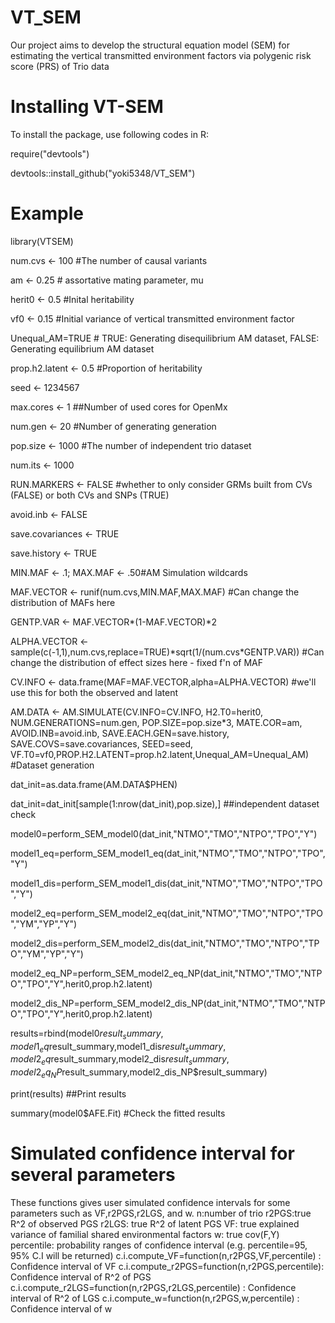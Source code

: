 # VT_SEM
Our project aims to develop the structural equation model (SEM) for estimating the vertical transmitted environment factors via polygenic risk score (PRS) of Trio data

# Installing VT-SEM

To install the package, use following codes in R:

require("devtools") 

devtools::install_github("yoki5348/VT_SEM")

# Example 

library(VTSEM) 

num.cvs <- 100 #The number of causal variants

am <-  0.25 # assortative mating parameter, mu

herit0 <- 0.5 #Inital heritability

vf0 <- 0.15 #Initial variance of vertical transmitted environment factor

Unequal_AM=TRUE # TRUE: Generating disequilibrium AM dataset, FALSE: Generating equilibrium AM dataset

prop.h2.latent <- 0.5 #Proportion of heritability 

seed <- 1234567

max.cores <- 1 ##Number of used cores for OpenMx

num.gen <- 20 #Number of generating generation

pop.size <- 1000 #The number of independent trio dataset

num.its <- 1000

RUN.MARKERS <- FALSE  #whether to only consider GRMs built from CVs (FALSE) or both CVs and SNPs (TRUE)

avoid.inb <- FALSE

save.covariances <- TRUE

save.history <- TRUE


MIN.MAF <- .1; MAX.MAF <- .50#AM Simulation wildcards

MAF.VECTOR <- runif(num.cvs,MIN.MAF,MAX.MAF)  #Can change the distribution of MAFs here

GENTP.VAR <- MAF.VECTOR*(1-MAF.VECTOR)*2

ALPHA.VECTOR <- sample(c(-1,1),num.cvs,replace=TRUE)\*sqrt(1/(num.cvs\*GENTP.VAR)) #Can change the distribution of effect sizes here - fixed f'n of MAF

CV.INFO <- data.frame(MAF=MAF.VECTOR,alpha=ALPHA.VECTOR) #we'll use this for both the observed and latent

AM.DATA <- AM.SIMULATE(CV.INFO=CV.INFO, H2.T0=herit0, NUM.GENERATIONS=num.gen, POP.SIZE=pop.size*3, MATE.COR=am, AVOID.INB=avoid.inb, SAVE.EACH.GEN=save.history, SAVE.COVS=save.covariances, SEED=seed, VF.T0=vf0,PROP.H2.LATENT=prop.h2.latent,Unequal_AM=Unequal_AM) #Dataset generation

dat_init=as.data.frame(AM.DATA$PHEN)

dat_init=dat_init[sample(1:nrow(dat_init),pop.size),] ##independent dataset check
  
model0=perform_SEM_model0(dat_init,"NTMO","TMO","NTPO","TPO","Y")
  
model1_eq=perform_SEM_model1_eq(dat_init,"NTMO","TMO","NTPO","TPO","Y")

model1_dis=perform_SEM_model1_dis(dat_init,"NTMO","TMO","NTPO","TPO","Y")

model2_eq=perform_SEM_model2_eq(dat_init,"NTMO","TMO","NTPO","TPO","YM","YP","Y")

model2_dis=perform_SEM_model2_dis(dat_init,"NTMO","TMO","NTPO","TPO","YM","YP","Y")

model2_eq_NP=perform_SEM_model2_eq_NP(dat_init,"NTMO","TMO","NTPO","TPO","Y",herit0,prop.h2.latent)

model2_dis_NP=perform_SEM_model2_dis_NP(dat_init,"NTMO","TMO","NTPO","TPO","Y",herit0,prop.h2.latent)

results=rbind(model0$result_summary,model1_eq$result_summary,model1_dis$result_summary,model2_eq$result_summary,model2_dis$result_summary,
                model2_eq_NP$result_summary,model2_dis_NP$result_summary)

print(results) ##Print results
  
summary(model0$AFE.Fit) #Check the fitted results 
  
# Simulated confidence interval for several parameters
These functions gives user simulated confidence intervals for some parameters such as VF,r2PGS,r2LGS, and w.
n:number of trio
r2PGS:true R^2 of observed PGS
r2LGS: true R^2 of latent PGS
VF: true explained variance of familial shared environmental factors
w: true cov(F,Y)
percentile: probability ranges of confidence interval (e.g. percentile=95, 95% C.I will be returned)
c.i.compute_VF=function(n,r2PGS,VF,percentile) : Confidence interval of VF
c.i.compute_r2PGS=function(n,r2PGS,percentile): Confidence interval of R^2 of PGS
c.i.compute_r2LGS=function(n,r2PGS,r2LGS,percentile) : Confidence interval of R^2 of LGS
c.i.compute_w=function(n,r2PGS,w,percentile) : Confidence interval of w
